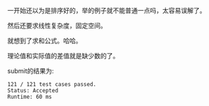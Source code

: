 一开始还以为是排序好的，举的例子就不能普通一点吗，太容易误解了。

然后还要求线性复杂度，固定空间。

就想到了求和公式。哈哈。

理论值和实际值的差值就是缺少数的了。

submit的结果为:
```
121 / 121 test cases passed.
Status: Accepted
Runtime: 60 ms
```
